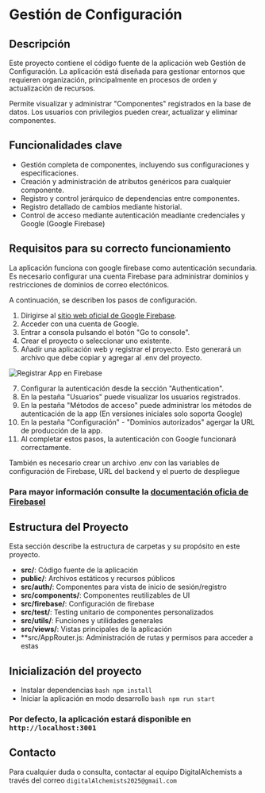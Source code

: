 # Gestión de Configuración

## Descripción

Este proyecto contiene el código fuente de la aplicación web Gestión de Configuración.
La aplicación está diseñada para gestionar entornos que requieren organización, principalmente en procesos de orden y actualización de recursos.

Permite visualizar y administrar "Componentes" registrados en la base de datos. Los usuarios con privilegios pueden crear, actualizar y eliminar componentes.

## Funcionalidades clave

* Gestión completa de componentes, incluyendo sus configuraciones y especificaciones.
* Creación y administración de atributos genéricos para cualquier componente.
* Registro y control jerárquico de dependencias entre componentes.
* Registro detallado de cambios mediante historial.
* Control de acceso mediante autenticación meadiante credenciales y Google (Google Firebase)

## Requisitos para su correcto funcionamiento

La aplicación funciona con google firebase como autenticación secundaria.
Es necesario configurar una cuenta Firebase para administrar dominios y restricciones de dominios de correo electónicos. 

A continuación, se describen los pasos de configuración.

1. Dirigirse al [sitio web oficial de Google Firebase](https://firebase.google.com/).
2. Acceder con una cuenta de Google.
3. Entrar a consola pulsando el botón "Go to console".
4. Crear el proyecto o seleccionar uno existente.
5. Añadir una aplicación web y registrar el proyecto.
   Esto generará un archivo que debe copiar y agregar al .env del proyecto.
   
  ![Registrar App en Firebase](https://github.com/user-attachments/assets/8ef50250-b208-4419-8ce1-ccc83628d65e)
  
7. Configurar la autenticación desde la sección "Authentication".
8. En la pestaña "Usuarios" puede visualizar los usuarios registrados.
9. En la pestaña "Métodos de acceso" puede administrar los métodos de autenticación de la app (En versiones iniciales solo soporta Google)
10. En la pestaña "Configuración" - "Dominios autorizados" agergar la URL de producción de la app.
11. Al completar estos pasos, la autenticación con Google funcionará correctamente.

También es necesario crear un archivo .env con las variables de configuración de Firebase, URL del backend y el puerto de despliegue

### Para mayor información consulte la [documentación oficia de Firebasel](https://firebase.google.com/docs/web/setup)

## Estructura del Proyecto

Esta sección describe la estructura de carpetas y su propósito en este proyecto.

- **src/**: Código fuente de la aplicación
- **public/**: Archivos estáticos y recursos públicos
- **src/auth/**: Componentes para vista de inicio de sesión/registro
- **src/components/**: Componentes reutilizables de UI
- **src/firebase/**: Configuración de firebase
- **src/test/**: Testing unitario de componentes personalizados
- **src/utils/**: Funciones y utilidades generales
- **src/views/**: Vistas principales de la aplicación
- **src/AppRouter.js: Administración de rutas y permisos para acceder a estas

## Inicialización del proyecto
* Instalar dependencias
  ```bash npm install```
* Iniciar la aplicación en modo desarrollo
```bash npm run start```
### Por defecto, la aplicación estará disponible en `http://localhost:3001`

## Contacto
Para cualquier duda o consulta, contactar al equipo DigitalAlchemists a través del correo `digitalAlchemists2025@gmail.com`
